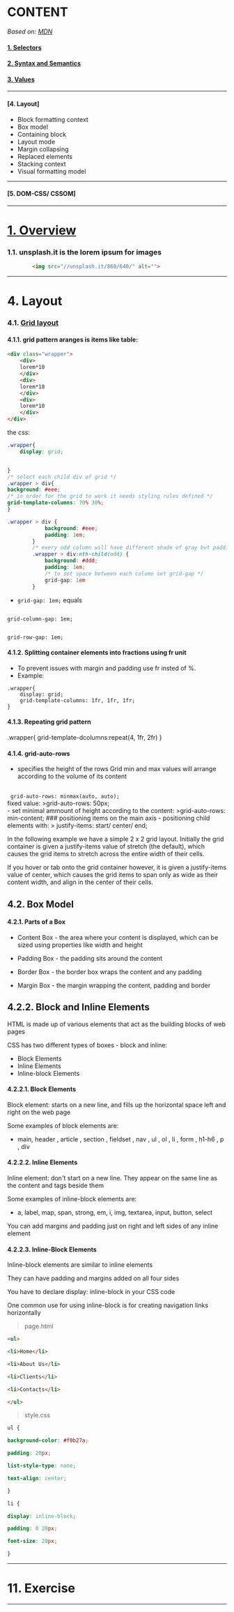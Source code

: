 # CONTENT
*Based on: [MDN](https://developer.mozilla.org/en-US/docs/Web/CSS/Reference)*
#### [1. Selectors](./)
#### [2. Syntax and Semantics](./)
#### [3. Values](./)

---
#### [4. Layout]

- Block formatting context
- Box model
- Containing block
- Layout mode
- Margin collapsing
- Replaced elements
- Stacking context
- Visual formatting model
---
#### [5. DOM-CSS/ CSSOM]


___
# [1. Overview](#1-overview-1)

### 1.1. unsplash.it is the lorem ipsum for images
```html
        <img src="//unsplash.it/860/640/" alt="">
```



---
# 4. Layout

### 4.1. [Grid layout](./EXERCISE/grid-layout.html)

#### 4.1.1. grid pattern aranges is items like table:
```html
<div class="wrapper">
    <div>
    lorem*10
    </div>
    <div>
    lorem*10
    </div>
    <div>
    lorem*10
    </div>
</div>
```
the css:

```css
.wrapper{
    display: grid;


}
/* select each child div of grid */
.wrapper > div{
background: #eee;
/* in order for the grid to work it needs styling rules defined */
grid-template-columns: 70% 30%;
}

.wrapper > div {
            background: #eee;
            padding: 1em;
        }
        /* every odd column will have different shade of gray but padding is persistant */
        .wrapper > div:nth-child(odd) {
            background: #ddd;
            padding: 1em;
            /* to set space between each column set grid-gap */
            grid-gap: 1em
        }
```
- <code>grid-gap: 1em;</code> equals 
<code>
grid-column-gap: 1em;
<br>
grid-row-gap: 1em;
</code>

####  4.1.2. Splitting container elements into fractions using fr unit
- To prevent issues with margin and padding use fr insted of %.
- Example:
```
.wrapper{
    display: grid;
    grid-template-columns: 1fr, 1fr, 1fr;
}
```

#### 4.1.3. Repeating grid pattern
.wrapper{
    <!-- this will repeat 4 times the 1fr 2 fr grid pattern -->
    grid-template-dcolumns:repeat(4, 1fr, 2fr)
}
#### 4.1.4.  grid-auto-rows
- specifies the height of the rows
Grid min and max values will arrange according to the volume of its content
<br>
<code> grid-auto-rows: minmax(auto, auto); </code>
<br>
fixed value:
>grid-auto-rows: 50px;
<br>
- set minimal ammount of height according to the content:
>grid-auto-rows: min-content;
### positioning items on the main axis
- positioning child elements with:
> justify-items: start/ center/ end;

In the following example we have a simple 2 x 2 grid layout. Initially the grid container is given a justify-items value of stretch (the default), which causes the grid items to stretch across the entire width of their cells.

If you hover or tab onto the grid container however, it is given a justify-items value of center, which causes the grid items to span only as wide as their content width, and align in the center of their cells.
## 4.2. Box Model

#### 4.2.1. Parts of a Box

- Content Box - the area where your content is displayed, which
can be sized using properties like width and height

- Padding Box - the padding sits around the content

- Border Box - the border box wraps the content and any padding

- Margin Box - the margin wrapping the content, padding and
border


## 4.2.2. Block and Inline Elements
HTML is made up of various elements that act as the
building blocks of web pages

CSS has two different types of boxes - block and inline:

- Block Elements
- Inline Elements
- Inline-block Elements

#### 4.2.2.1. Block Elements
Block element: starts on a new line, and fills up the horizontal
space left and right on the web page

Some examples of block elements are:

- main, header , article , section , fieldset , nav , ul , ol ,
li , form , h1-h6 , p , div

#### 4.2.2.2. Inline Elements

Inline element: don't start on a new line. They appear on the
same line as the content and tags beside them

Some examples of inline-block elements are:

- a, label, map, span, strong, em, i, img, textarea, input,
button, select

You can add margins and padding just on right and left sides of
any inline element
#### 4.2.2.3. Inline-Block Elements

Inline-block elements are similar to inline elements

They can have padding and margins added on all four sides

You have to declare display: inline-block in your CSS
code

One common use for using inline-block is for creating
navigation links horizontally

> page.html
```html
<ul>

<li>Home</li>

<li>About Us</li>

<li>Clients</li>

<li>Contacts</li>

</ul>
```
> style.css
```css
ul {

background-color: #f0b27a;

padding: 20px;

list-style-type: none;

text-align: center;

}

li {

display: inline-block;

padding: 0 20px;

font-size: 20px;

}
```

---
# 11. Exercise



---





